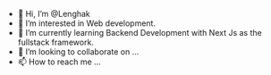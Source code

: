 - 👋 Hi, I’m @Lenghak
- 👀 I’m interested in Web development.
- 🌱 I’m currently learning Backend Development with Next Js as the fullstack framework.
- 💞️ I’m looking to collaborate on ...
- 📫 How to reach me ...

<!---
Lenghak/Lenghak is a ✨ special ✨ repository because its `README.md` (this file) appears on your GitHub profile.
You can click the Preview link to take a look at your changes.
--->
